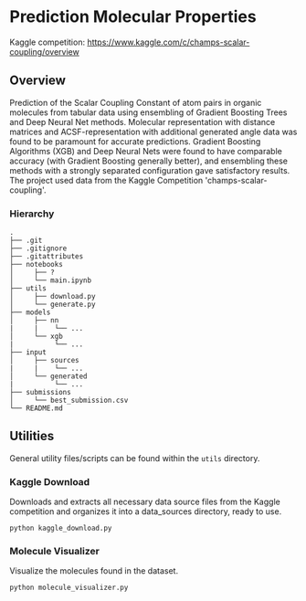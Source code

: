 # Prediction Molecular Properties
Kaggle competition: https://www.kaggle.com/c/champs-scalar-coupling/overview

## Overview
Prediction of the Scalar Coupling Constant of atom pairs in organic molecules from tabular data using
ensembling of Gradient Boosting Trees and Deep Neural Net methods. Molecular representation with distance
matrices and ACSF-representation with additional generated angle data was found to be paramount for accurate
predictions. Gradient Boosting Algorithms (XGB) and Deep Neural Nets were found to have comparable
accuracy (with Gradient Boosting generally better), and ensembling these methods with a strongly separated
configuration gave satisfactory results. The project used data from the Kaggle Competition 'champs-scalar-coupling'.

### Hierarchy

    .
    ├── .git
    ├── .gitignore
    ├── .gitattributes
    ├── notebooks                         
    │     ├── ?         
    │     └── main.ipynb
    ├── utils                         
    │     ├── download.py         
    │     └── generate.py
    ├── models                         
    │     ├── nn
    |     |    └── ...
    │     └── xgb
    |          └── ...
    ├── input                         
    │     ├── sources
    |     |    └── ...
    │     └── generated
    |          └── ...
    ├── submissions                         
    │     └── best_submission.csv
    └── README.md
   
## Utilities
General utility files/scripts can be found within the `utils` directory.

### Kaggle Download
Downloads and extracts all necessary data source files from the Kaggle competition and organizes it into a data_sources directory,
ready to use.

`python kaggle_download.py`

### Molecule Visualizer
Visualize the molecules found in the dataset.

`python molecule_visualizer.py`
